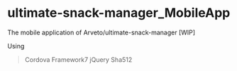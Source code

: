 # ultimate-snack-manager_MobileApp
The mobile application of Arveto/ultimate-snack-manager [WIP]


Using
  > Cordova
  > Framework7
  > jQuery
  > Sha512
